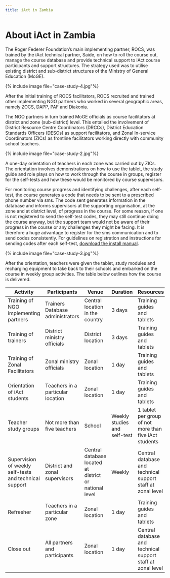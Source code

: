 ```yaml
---
title: iAct in Zambia
---
```


# About iAct in Zambia

The Roger Federer Foundation’s main implementing partner, ROCS, was trained by the iAct technical partner, Saide, on how to roll the course out, manage the course database and provide technical support to iAct course participants and support structures. The strategy used was to utilise existing district and sub-district structures of the Ministry of General Education (MoGE).

{% include image file="case-study-4.jpg"%}

After the initial training of ROCS facilitators, ROCS recruited and trained other implementing NGO partners who worked in several geographic areas, namely ZOCS, DAPP, PAF and Diakonia.

The NGO partners in turn trained MoGE officials as course facilitators at district and zone (sub-district) level. This entailed the involvement of District Resource Centre Coordinators (DRCCs), District Education Standards Officers (DESOs) as support facilitators, and Zonal In-service Coordinators (ZICs) as frontline facilitators working directly with community school teachers.

{% include image file="case-study-2.jpg"%}

A one-day orientation of teachers in each zone was carried out by ZICs. The orientation involves demonstrations on how to use the tablet, the study guide and role plays on how to work through the course in groups, register for the self-tests and how these would be monitored by course supervisors.

For monitoring course progress and identifying challenges, after each self-test, the course generates a code that needs to be sent to a prescribed phone number via sms. The code sent generates information in the database and informs supervisors at the supporting organisation, at the zone and at district level, of progress in the course. For some reason, if one is not registered to send the self-test codes, they may still continue doing the course anyway, but the support team would not be aware of their progress in the course or any challenges they might be facing. It is therefore a huge advantage to register for the sms communication and to send codes consistently. For guidelines on registration and instructions for sending codes after each self-test, [download the install manual](/pdfs/GooglePlay-android-manual.pdf).

{% include image file="case-study-3.jpg"%}

After the orientation, teachers were given the tablet, study modules and recharging equipment to take back to their schools and embarked on the course in weekly group activities.
The table below outlines how the course is delivered.

| Activity | Participants | Venue | Duration | Resources |
| ---      | ---          | ---   | ---      | ---       |
| Training of NGO implementing partners | Trainers Database administrators | Central location in the country | 3 days | Training guides and tablets |
| Training of trainers | District ministry officials | District location | 3 days | Training guides and tablets |
| Training of Zonal Facilitators | Zonal ministry officials | Zonal location | 1 day | Training guides and tablets |
| Orientation of iAct students | Teachers in a particular location | Zonal location | 1 day | Training guides and tablets |
| Teacher study groups | Not more than five teachers | School | Weekly studies and self-test | 1 tablet per group of not more than five iAct students |
| Supervision of weekly self-tests and technical support | District and zonal supervisors | Central database located at district or national level | Weekly | Central database and technical support staff at zonal level |
| Refresher | Teachers in a particular zone | Zonal location | 1 day | Training guides and tablets |
| Close out | All partners and participants | Zonal location | 1 day | Central database and technical support staff at zonal level |


